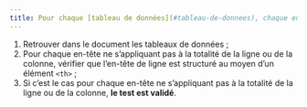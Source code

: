 ```yaml
---
title: Pour chaque [tableau de données](#tableau-de-donnees), chaque en-tête ne s’appliquant pas à la totalité de la ligne ou de la colonne est-il structuré au moyen d’une balise `<th>` ?
---
```


1. Retrouver dans le document les tableaux de données ;
2. Pour chaque en-tête ne s’appliquant pas à la totalité de la ligne ou de la colonne, vérifier que l’en-tête de ligne est structuré au moyen d’un élément `<th>` ;
3. Si c’est le cas pour chaque en-tête ne s’appliquant pas à la totalité de la ligne ou de la colonne, **le test est validé**.
